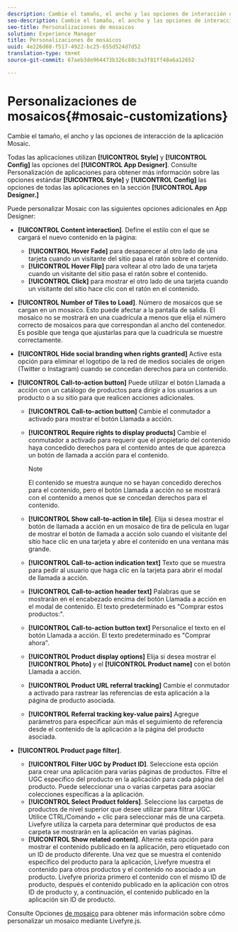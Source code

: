 ```yaml
---
description: Cambie el tamaño, el ancho y las opciones de interacción de la aplicación Mosaic.
seo-description: Cambie el tamaño, el ancho y las opciones de interacción de la aplicación Mosaic.
seo-title: Personalizaciones de mosaicos
solution: Experience Manager
title: Personalizaciones de mosaicos
uuid: 4e226d68-f517-4922-bc25-655d524d7d52
translation-type: tm+mt
source-git-commit: 67aeb3de964473b326c88c3a3f81ff48a6a12652

---
```



# Personalizaciones de mosaicos{#mosaic-customizations}

Cambie el tamaño, el ancho y las opciones de interacción de la aplicación Mosaic.

Todas las aplicaciones utilizan **[!UICONTROL Style]** y **[!UICONTROL Config]** las opciones del **[!UICONTROL App Designer]**. Consulte Personalización de aplicaciones para obtener más información sobre las opciones estándar **[!UICONTROL Style]** y **[!UICONTROL Config]** las opciones de todas las aplicaciones en la sección **[!UICONTROL App Designer.]**

Puede personalizar Mosaic con las siguientes opciones adicionales en App Designer:

* **[!UICONTROL Content interaction]**. Define el estilo con el que se cargará el nuevo contenido en la página:

   * **[!UICONTROL Hover Fade]** para desaparecer al otro lado de una tarjeta cuando un visitante del sitio pasa el ratón sobre el contenido.
   * **[!UICONTROL Hover Flip]** para voltear al otro lado de una tarjeta cuando un visitante del sitio pasa el ratón sobre el contenido.
   * **[!UICONTROL Click]** para mostrar el otro lado de una tarjeta cuando un visitante del sitio hace clic con el ratón en el contenido.

* **[!UICONTROL Number of Tiles to Load]**. Número de mosaicos que se cargan en un mosaico. Esto puede afectar a la pantalla de salida. El mosaico no se mostrará en una cuadrícula a menos que elija el número correcto de mosaicos para que correspondan al ancho del contenedor. Es posible que tenga que ajustarlas para que la cuadrícula se muestre correctamente.
* **[!UICONTROL Hide social branding when rights granted]** Active esta opción para eliminar el logotipo de la red de medios sociales de origen (Twitter o Instagram) cuando se concedan derechos para un contenido.

* **[!UICONTROL Call-to-action button]** Puede utilizar el botón Llamada a acción con un catálogo de productos para dirigir a los usuarios a un producto o a su sitio para que realicen acciones adicionales.

   * **[!UICONTROL Call-to-action button]** Cambie el conmutador a activado para mostrar el botón Llamada a acción.

   * **[!UICONTROL Require rights to display products]** Cambie el conmutador a activado para requerir que el propietario del contenido haya concedido derechos para el contenido antes de que aparezca un botón de llamada a acción para el contenido.

      >[!NOTE]
      >
      >El contenido se muestra aunque no se hayan concedido derechos para el contenido, pero el botón Llamada a acción no se mostrará con el contenido a menos que se concedan derechos para el contenido.

   * **[!UICONTROL Show call-to-action in tile]**. Elija si desea mostrar el botón de llamada a acción en un mosaico de tira de película en lugar de mostrar el botón de llamada a acción solo cuando el visitante del sitio hace clic en una tarjeta y abre el contenido en una ventana más grande.
   * **[!UICONTROL Call-to-action indication text]** Texto que se muestra para pedir al usuario que haga clic en la tarjeta para abrir el modal de llamada a acción.

   * **[!UICONTROL Call-to-action header text]** Palabras que se mostrarán en el encabezado encima del botón Llamada a acción en el modal de contenido. El texto predeterminado es "Comprar estos productos:".

   * **[!UICONTROL Call-to-action button text]** Personalice el texto en el botón Llamada a acción. El texto predeterminado es "Comprar ahora".

   * **[!UICONTROL Product display options]** Elija si desea mostrar el **[!UICONTROL Photo]** y el **[!UICONTROL Product name]** con el botón Llamada a acción.

   * **[!UICONTROL Product URL referral tracking]** Cambie el conmutador a activado para rastrear las referencias de esta aplicación a la página de producto asociada.

   * **[!UICONTROL Referral tracking key-value pairs]** Agregue parámetros para especificar aún más el seguimiento de referencia desde el contenido de la aplicación a la página del producto asociada.

* **[!UICONTROL Product page filter]**.

   * **[!UICONTROL Filter UGC by Product ID]**. Seleccione esta opción para crear una aplicación para varias páginas de productos. Filtre el UGC específico del producto en la aplicación para cada página del producto. Puede seleccionar una o varias carpetas para asociar colecciones específicas a la aplicación.
   * **[!UICONTROL Select Product folders]**. Seleccione las carpetas de productos de nivel superior que desee utilizar para filtrar UGC. Utilice CTRL/Comando + clic para seleccionar más de una carpeta. Livefyre utiliza la carpeta para determinar qué productos de esa carpeta se mostrarán en la aplicación en varias páginas.
   * **[!UICONTROL Show related content]**. Alterne esta opción para mostrar el contenido publicado en la aplicación, pero etiquetado con un ID de producto diferente. Una vez que se muestra el contenido específico del producto para la aplicación, Livefyre muestra el contenido para otros productos y el contenido no asociado a un producto. Livefyre prioriza primero el contenido con el mismo ID de producto, después el contenido publicado en la aplicación con otros ID de producto y, a continuación, el contenido publicado en la aplicación sin ID de producto.

Consulte Opciones [de mosaico](/help/implementation/c-getting-started/c-implementation-process/c-using-livefyre.js-to-create-customize-and-use-apps-on-your-site.md) para obtener más información sobre cómo personalizar un mosaico mediante Livefyre.js.
